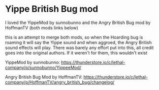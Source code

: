 # Yippe British Bug mod

I loved the YippeMod by sunnobunno and the Angry British Bug mod by HoffmanTV (both mods links below)

this is an attempt to merge both mods, so when the Hoarding bug is roaming it will say the Yippe sound and when aggroed, the Angry British sound effects will play.
There was barely any effort put into this, all credit goes into the original authors. If it weren't for them, this wouldn't exist

YippeMod by sunnobunno: https://thunderstore.io/c/lethal-company/p/sunnobunno/YippeeMod/

Angry British Bug Mod by HoffmanTV: https://thunderstore.io/c/lethal-company/p/HoffmanTV/angry_british_bug/changelog/
